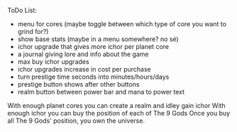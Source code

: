 ToDo List:
- menu for cores (maybe toggle between which type of core you want to grind for?)
- show base stats (maybe in a menu somewhere? no sé)
- ichor upgrade that gives more ichor per planet core
- a journal giving lore and info about the game
- max buy ichor upgrades
- ichor upgrades increase in cost per purchase
- turn prestige time seconds into minutes/hours/days
- prestige button shows after other buttons
- realm button between power bar and mana to power text

With enough planet cores you can create a realm and idley gain ichor
With enough ichor you can buy the position of each of The 9 Gods
Once you buy all The 9 Gods' position, you own the universe. 
